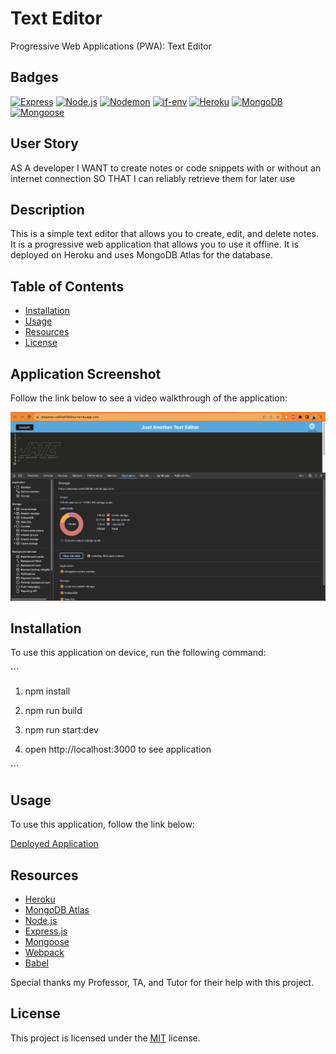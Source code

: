 # Text Editor 
Progressive Web Applications (PWA): Text Editor

## Badges
[![Express](https://img.shields.io/badge/Express-4.x-brightgreen.svg)](https://expressjs.com/)
[![Node.js](https://img.shields.io/badge/Node.js-14.x-brightgreen.svg)](https://nodejs.org/)
[![Nodemon](https://img.shields.io/badge/Nodemon-2.x-brightgreen.svg)](https://nodemon.io/)
[![if-env](https://img.shields.io/badge/if--env-1.x-brightgreen.svg)](https://www.npmjs.com/package/if-env)
[![Heroku](https://img.shields.io/badge/Heroku-Cloud%20Platform-purple.svg)](https://www.heroku.com/)
[![MongoDB](https://img.shields.io/badge/MongoDB-Database-brightgreen.svg)](https://www.mongodb.com/)
[![Mongoose](https://img.shields.io/badge/Mongoose-ODM-brightgreen.svg)](https://mongoosejs.com/)


## User Story

AS A developer
I WANT to create notes or code snippets with or without an internet connection
SO THAT I can reliably retrieve them for later use

## Description

This is a simple text editor that allows you to create, edit, and delete notes. It is a progressive web application that allows you to use it offline. It is deployed on Heroku and uses MongoDB Atlas for the database. 

## Table of Contents

* [Installation](#installation)
* [Usage](#usage)
* [Resources](#resources)
* [License](#license)

## Application Screenshot

Follow the link below to see a video walkthrough of the application: 

![Screen Shot](./assets/imgs/ss.png)


## Installation

To use this application on device, run the following command:

\`\`\`

1. npm install 

2. npm run build 

3. npm run start:dev

4. open http://localhost:3000 to see application

\`\`\`

## Usage

To use this application, follow the link below:

[Deployed Application](https://jatepwaa-ce83af09b9ca.herokuapp.com/)

## Resources 

* [Heroku](https://www.heroku.com/)
* [MongoDB Atlas](https://www.mongodb.com/cloud/atlas)
* [Node.js](https://nodejs.org/en/)
* [Express.js](https://expressjs.com/)
* [Mongoose](https://mongoosejs.com/)
* [Webpack](https://webpack.js.org/)
* [Babel](https://babeljs.io/)

Special thanks my Professor, TA, and Tutor for their help with this project.

## License

This project is licensed under the [MIT](./LICENSE) license.






